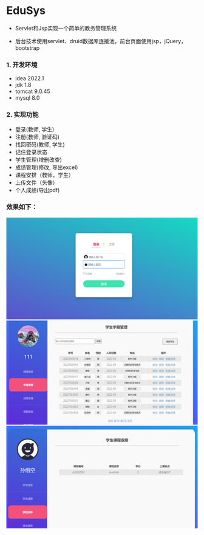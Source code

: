# EduSys
- Servlet和Jsp实现一个简单的教务管理系统

- 后台技术使用servlet、druid数据库连接池，前台页面使用jsp，jQuery，bootstrap

### 1. 开发环境
- idea 2022.1
- jdk 1.8
- tomcat 9.0.45
- mysql 8.0

### 2. 实现功能
- 登录(教师, 学生)
- 注册(教师, 验证码)
- 找回密码(教师, 学生)
- 记住登录状态
- 学生管理(增删改查)
- 成绩管理(修改, 导出excel)
- 课程安排（教师，学生）
- 上传文件（头像）
- 个人成绩(导出pdf)

### 效果如下：
![image](https://github.com/Greenbert/EduSys/blob/master/image/1.png)
![image](https://github.com/Greenbert/EduSys/blob/master/image/2.png)
![image](https://github.com/Greenbert/EduSys/blob/master/image/3.PNG)
